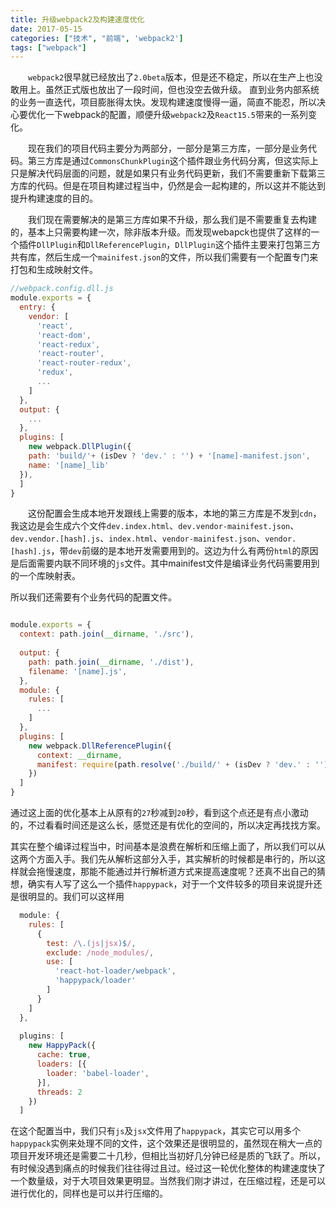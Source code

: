 ```yaml
---
title: 升级webpack2及构建速度优化
date: 2017-05-15
categories: ["技术", "前端", 'webpack2']
tags: ["webpack"]
---
```

&emsp;&emsp;`webpack2`很早就已经放出了`2.0beta`版本，但是还不稳定，所以在生产上也没敢用上。虽然正式版也放出了一段时间，但也没空去做升级。
直到业务内部系统的业务一直迭代，项目膨胀得太快。发现构建速度慢得一逼，简直不能忍，所以决心要优化一下webpack的配置，顺便升级`webpack2`及`React15.5`带来的一系列变化。

&emsp;&emsp;现在我们的项目代码主要分为两部分，一部分是第三方库，一部分是业务代码。第三方库是通过`CommonsChunkPlugin`这个插件跟业务代码分离，但这实际上只是解决代码层面的问题，就是如果只有业务代码更新，我们不需要重新下载第三方库的代码。但是在项目构建过程当中，仍然是会一起构建的，所以这并不能达到提升构建速度的目的。

&emsp;&emsp;我们现在需要解决的是第三方库如果不升级，那么我们是不需要重复去构建的，基本上只需要构建一次，除非版本升级。而发现webapck也提供了这样的一个插件`DllPlugin`和`DllReferencePlugin`，`DllPlugin`这个插件主要来打包第三方共有库，然后生成一个`mainifest.json`的文件，所以我们需要有一个配置专门来打包和生成映射文件。

```javascript
//webpack.config.dll.js
module.exports = {
  entry: {
    vendor: [
      'react',
      'react-dom',
      'react-redux',
      'react-router',
      'react-router-redux',
      'redux',
      ...
    ]
  },
  output: {
    ...
  },
  plugins: [
    new webpack.DllPlugin({
    path: 'build/'+ (isDev ? 'dev.' : '') + '[name]-manifest.json',
    name: '[name]_lib'
  }),
  ]
}

```
&emsp;&emsp;这份配置会生成本地开发跟线上需要的版本，本地的第三方库是不发到`cdn`，我这边是会生成六个文件`dev.index.html`、`dev.vendor-mainifest.json`、`dev.vendor.[hash].js`、`index.html`、`vendor-mainifest.json`、`vendor.[hash].js`，带`dev`前缀的是本地开发需要用到的。这边为什么有两份`html`的原因是后面需要内联不同环境的`js`文件。其中mainifest文件是编译业务代码需要用到的一个库映射表。

所以我们还需要有个业务代码的配置文件。
```javascript

module.exports = {
  context: path.join(__dirname, './src'),
  
  output: {
    path: path.join(__dirname, './dist'),
    filename: '[name].js',
  },
  module: {
    rules: [
      ...
    ]
  },
  plugins: [
    new webpack.DllReferencePlugin({
      context: __dirname,
      manifest: require(path.resolve('./build/' + (isDev ? 'dev.' : '') + 'vendor-manifest.json'))
    })
  ]
}

```
通过这上面的优化基本上从原有的`27`秒减到`20`秒，看到这个点还是有点小激动的，不过看看时间还是这么长，感觉还是有优化的空间的，所以决定再找找方案。

其实在整个编译过程当中，时间基本是浪费在解析和压缩上面了，所以我们可以从这两个方面入手。我们先从解析这部分入手，其实解析的时候都是串行的，所以这样就会拖慢速度，那能不能通过并行解析道方式来提高速度呢？还真不出自己的猜想，确实有人写了这么一个插件`happypack`，对于一个文件较多的项目来说提升还是很明显的。我们可以这样用

```javascript
  module: {
    rules: [
      {
        test: /\.(js|jsx)$/,
        exclude: /node_modules/,
        use: [
          'react-hot-loader/webpack',
          'happypack/loader'
        ]
      }
    ]
  },
  
  plugins: [
    new HappyPack({
      cache: true,
      loaders: [{
        loader: 'babel-loader',
      }],
      threads: 2
    })
  ]
```

在这个配置当中，我们只有`js`及`jsx`文件用了`happypack`，其实它可以用多个`happypack`实例来处理不同的文件，这个效果还是很明显的，虽然现在稍大一点的项目开发环境还是需要二十几秒，但相比当初好几分钟已经是质的飞跃了。所以，有时候没遇到痛点的时候我们往往得过且过。经过这一轮优化整体的构建速度快了一个数量级，对于大项目效果更明显。当然我们刚才讲过，在压缩过程，还是可以进行优化的，同样也是可以并行压缩的。











